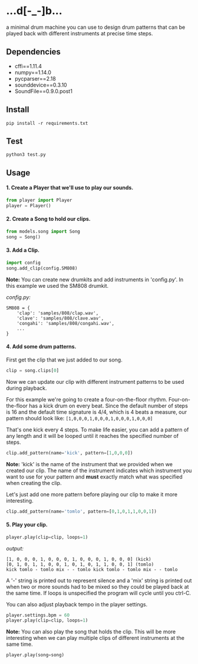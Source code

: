 # ...d[-_-]b...
a minimal drum machine you can use to design drum patterns that can be played back with different instruments at precise time steps.

Dependencies
---
* cffi==1.11.4
* numpy==1.14.0
* pycparser==2.18
* sounddevice==0.3.10
* SoundFile==0.9.0.post1

Install
---
```
pip install -r requirements.txt
```

Test
---
```
python3 test.py
```

Usage
---
#### 1. Create a Player that we'll use to play our sounds.
```python
from player import Player
player = Player()
```

#### 2. Create a Song to hold our clips.
```python
from models.song import Song
song = Song()
```

#### 3. Add a Clip.
```python
import config
song.add_clip(config.SM808)
```

**Note:** You can create new drumkits and add instruments in 'config.py'. In this example we used the SM808 drumkit.

*config.py:*
```config
SM808 = {
    'clap': 'samples/808/clap.wav',
    'clave': 'samples/808/clave.wav',
    'congahi': 'samples/808/congahi.wav',
    ...
}
```

#### 4. Add some drum patterns.

First get the clip that we just added to our song.
```python
clip = song.clips[0]
```
Now we can update our clip with different instrument patterns to be used during playback. 

For this example we're going to create a four-on-the-floor rhythm. Four-on-the-floor has a kick drum on every beat. Since the default number of steps is 16 and the default time signature is 4/4, which is 4 beats a measure, our pattern should look like: `[1,0,0,0,1,0,0,0,1,0,0,0,1,0,0,0]`

That's one kick every 4 steps. To make life easier, you can add a pattern of any length and it will be looped until it reaches the specified number of steps.

```python
clip.add_pattern(name='kick', pattern=[1,0,0,0])
```
**Note:** 'kick' is the name of the instrument that we provided when we created our clip. The name of the instrument indicates which instrument you want to use for your pattern and **must** exactly match what was specified when creating the clip.

Let's just add one more pattern before playing our clip to make it more interesting.
```python
clip.add_pattern(name='tomlo', pattern=[0,1,0,1,1,0,0,1])
```

#### 5. Play your clip.
```python
player.play(clip=clip, loops=1)
```
*output:*
```
[1, 0, 0, 0, 1, 0, 0, 0, 1, 0, 0, 0, 1, 0, 0, 0] (kick)
[0, 1, 0, 1, 1, 0, 0, 1, 0, 1, 0, 1, 1, 0, 0, 1] (tomlo)
kick tomlo - tomlo mix - - tomlo kick tomlo - tomlo mix - - tomlo
```
A '-' string is printed out to represent silence and a 'mix' string is printed out when two or more sounds had to be mixed so they could be played back at the same time. If loops is unspecified the program will cycle until you ctrl-C. 

You can also adjust playback tempo in the player settings.
```python
player.settings.bpm = 60
player.play(clip=clip, loops=1)
```

**Note:** You can also play the song that holds the clip. This will be more interesting when we can play multiple clips of different instruments at the same time.
```python
player.play(song=song)
```
